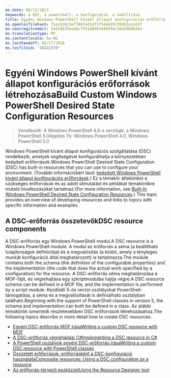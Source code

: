 ```yaml
---
ms.date: 06/12/2017
keywords: a DSC, a powershell, a konfiguráció, a beállítása
title: Egyéni Windows PowerShell kívánt állapot konfigurációs erőforrások létrehozása
ms.openlocfilehash: f1ac626c5ef18b7ed14f3754ab39139db2a2a2d7
ms.sourcegitcommit: 54534635eedacf531d8d6344019dc16a50b8b441
ms.translationtype: MT
ms.contentlocale: hu-HU
ms.lasthandoff: 05/17/2018
ms.locfileid: "34222370"
---
```

# <a name="build-custom-windows-powershell-desired-state-configuration-resources"></a><span data-ttu-id="f465d-103">Egyéni Windows PowerShell kívánt állapot konfigurációs erőforrások létrehozása</span><span class="sxs-lookup"><span data-stu-id="f465d-103">Build Custom Windows PowerShell Desired State Configuration Resources</span></span>

> <span data-ttu-id="f465d-104">Vonatkozik: A Windows PowerShell 4.0-s verzióját, a Windows PowerShell 5.0</span><span class="sxs-lookup"><span data-stu-id="f465d-104">Applies To: Windows PowerShell 4.0, Windows PowerShell 5.0</span></span>

<span data-ttu-id="f465d-105">Windows PowerShell kívánt állapot konfigurációs szolgáltatása (DSC) rendelkezik, amelyek segítségével konfigurálhatja a környezetében beépített erőforrások.</span><span class="sxs-lookup"><span data-stu-id="f465d-105">Windows PowerShell Desired State Configuration (DSC) has built-in resources that you can use to configure your environment.</span></span> <span data-ttu-id="f465d-106">(További információkért lásd: [beépített Windows PowerShell kívánt állapot konfigurációs erőforrások](builtInResource.md).) Ez a témakör áttekintést a szükséges erőforrások és az adott útmutatást és példákat témakörökre mutató hivatkozásokat tartalmaz.</span><span class="sxs-lookup"><span data-stu-id="f465d-106">(For more information, see [Built-In Windows PowerShell Desired State Configuration Resources](builtInResource.md).) This topic provides an overview of developing resources and links to topics with specific information and examples.</span></span>

## <a name="dsc-resource-components"></a><span data-ttu-id="f465d-107">A DSC-erőforrás összetevők</span><span class="sxs-lookup"><span data-stu-id="f465d-107">DSC resource components</span></span>

<span data-ttu-id="f465d-108">A DSC-erőforrás egy Windows PowerShell-modul.</span><span class="sxs-lookup"><span data-stu-id="f465d-108">A DSC resource is a Windows PowerShell module.</span></span> <span data-ttu-id="f465d-109">A modul az erőforrás a séma (a beállítható tulajdonságok definíciója) és a megvalósítás (a kódot, amely a tényleges munkát konfiguráció által meghatározott) is tartalmazza.</span><span class="sxs-lookup"><span data-stu-id="f465d-109">The module contains both the schema (the definition of the configurable properties) and the implementation (the code that does the actual work specified by a configuration) for the resource.</span></span> <span data-ttu-id="f465d-110">A DSC-erőforrás séma meghatározása a MOF-fájlt, és végrehajtása egy szkriptmodulba hajtja végre.</span><span class="sxs-lookup"><span data-stu-id="f465d-110">A DSC resource schema can be defined in a MOF file, and the implementation is performed by a script module.</span></span> <span data-ttu-id="f465d-111">Kezdődő 5-ös verzió osztályokat PowerShell-támogatása, a séma és a megvalósítását is definiálható osztályban található.</span><span class="sxs-lookup"><span data-stu-id="f465d-111">Beginning with the support of PowerShell classes in version 5, the schema and implementation can both be defined in a class.</span></span> <span data-ttu-id="f465d-112">Az alábbi témakörök ismertetik részletesebben DSC erőforrások létrehozásához.</span><span class="sxs-lookup"><span data-stu-id="f465d-112">The following topics describe in more detail how to create DSC resources.</span></span>

* [<span data-ttu-id="f465d-113">Egyéni DSC-erőforrás MOF írása</span><span class="sxs-lookup"><span data-stu-id="f465d-113">Writing a custom DSC resource with MOF</span></span>](authoringResourceMOF.md)
* [<span data-ttu-id="f465d-114">A DSC-erőforrás végrehajtási C#</span><span class="sxs-lookup"><span data-stu-id="f465d-114">Implementing a DSC resource in C#</span></span>](authoringResourceMofCS.md)
* [<span data-ttu-id="f465d-115">A PowerShell osztályok egyéni DSC-erőforrás írása</span><span class="sxs-lookup"><span data-stu-id="f465d-115">Writing a custom DSC resource with PowerShell classes</span></span>](authoringResourceClass.md)
* [<span data-ttu-id="f465d-116">Összetett erőforrások: erőforrásként a DSC-konfiguráció használata</span><span class="sxs-lookup"><span data-stu-id="f465d-116">Composite resources: Using a DSC configuration as a resource</span></span>](authoringResourceComposite.md)
* [<span data-ttu-id="f465d-117">Az erőforrás-tervező eszközzel</span><span class="sxs-lookup"><span data-stu-id="f465d-117">Using the Resource Designer tool</span></span>](authoringResourceMofDesigner.md)